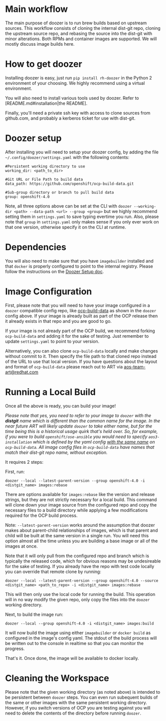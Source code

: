 # Main workflow

The main purpose of doozer is to run brew builds based on upstream sources. This workflow consists of cloning the internal dist-git repo, cloning the upstream source repo, and rebasing the source into the dist-git with minor alterations. Both RPMs and container images are supported. We will mostly discuss image builds here.

# How to get doozer

Installing doozer is easy, just run `pip install rh-doozer` in the Python 2 environment of your choosing. We highly recommend using a virtual environment.

You will also need to install various tools used by doozer. Refer to [README.md#installation|the README].

Finally, you'll need a private ssh key with access to clone sources from github.com, and probably a kerberos ticket for use with dist-git.

# Doozer setup

After installing you will need to setup your doozer config, by adding the file `~/.config/doozer/settings.yaml` with the following contents:

```
#Persistent working directory to use
working_dir: <path_to_dir>

#Git URL or File Path to build data
data_path: https://github.com/openshift/ocp-build-data.git

#Sub-group directory or branch to pull build data
group: openshift-4.0
```

Note, all three options above can be set at the CLI with `doozer --working-dir <path> --data-path <url> --group <group>` but we highly recommend setting them in `settings.yaml` to save typing evertime you run.
Also, please note that `group` in `settings.yaml` only makes sense if you only ever work on that one version, otherwise specify it on the CLI at runtime.

# Dependencies

You will also need to make sure that you have `imagebuilder` installed and that `docker` is properly configured to point to the internal registry. Please follow the instructions on the [Doozer Setup doc](https://github.com/openshift/doozer/blob/master/README.md#local-image-builds).

# Image Configuration

First, please note that you will need to have your image configured in a `doozer` compatible config repo, like [ocp-build-data](https://github.com/openshift/ocp-build-data/) as shown in the `doozer` config above. If your image is already built as part of the OCP release then it already exists in that repo and you are good to go.

If your image is not already part of the OCP build, we recommend forking `ocp-build-data` and adding it for the sake of testing. Just remember to update `settings.yaml` to point to your version.

Alternatively, you can also clone `ocp-build-data` locally and make changes without commit to it. Then specify the file path to that cloned repo instead of the URL to use that local version.
If you have questions about the layout and format of `ocp-build-data` please reach out to ART via [aos-team-art@redhat.com](mailto:aos-team-art@redhat.com)

# Running a Local Build

Once all the above is ready, you can build your image! 

*Please note that yes, you need to refer to your image to `doozer` with the **distgit** name which is different than the common name for the image. In the near future ART will likely update `doozer` to take either name, but for the time being this is a historical usage quirk that's held over. So, for example, if you were to build `openshift/ose-ansible` you would need to specify `aos3-installation` which is defined by the yaml config [with the same name](https://github.com/openshift/ocp-build-data/blob/openshift-4.0/images/aos3-installation.yml) on `ocp-build-data`. All image config files in `ocp-build-data` have names that match their dist-git repo name, without exception.*

It requires 2 steps:

First, run:

`doozer --local --latest-parent-version --group openshift-4.0 -i <distgit_name> images:rebase`

There are options available for `images:rebase` like the version and release strings, but they are not strictly necessary for a local build. This command will clone down your image source from the configured repo and copy the necessary files to a build directory while applying a few modifications required for the OCP build process.

Note: `--latest-parent-version` works around the assumption that doozer makes about parent-child relationships of images, which is that parent and child will be built at the same version in a single run. You will need this option almost all the time unless you are building a base image or all of the images at once.

Note that it will only pull from the configured repo and branch which is typically the released code, which for obvious reasons may be undesireable for the sake of testing. If you already have the repo with test code locally you can override that remote clone by running:

`doozer --local --latest-parent-version --group openshift-4.0 --source <distgit_name> <path_to_repo> -i <distgit_name> images:rebase`

This will then only use the local code for running the build. This operation will in no way modify the given repo, only copy the files into the `doozer` working directory.

Next, to build the image run:

`doozer --local --group openshift-4.0 -i <distgit_name> images:build`

It will now build the image using either `imagebuilder` or `docker build` as configured in the image's config yaml. The stdout of the build process will be written out to the console in realtime so that you can monitor the progress.

That's it. Once done, the image will be available to docker locally.

# Cleaning the Workspace

Please note that the given working directory (as noted above) is intended to be persistent between `doozer` steps. You can even run subequent builds of the same or other images with the same persistent working directory. However, if you switch versions of OCP you are testing against you will need to delete the contents of the directory before running `doozer`. 

